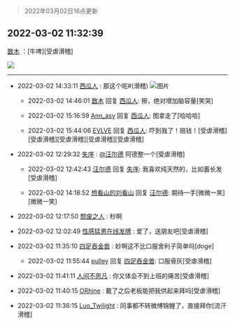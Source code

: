 > 2022年03月02日16点更新
<link rel="stylesheet" href="https://cdn.jsdelivr.net/gh/taotie6/sampleJSON@main/css/photo_show.css">
<meta name="referrer" content="no-referrer" />


 ## 2022-03-02 11:32:39 

 [㪚木](https://www.coolapk.com/feed/33932890?shareKey=YjcwYmRkZDhiY2FiNjIxZWVjNmU~) ：[牛啤][受虐滑稽] 

<div class="album">
<img class="img-item" src="https://image.coolapk.com/feed/2022/0302/11/1081091_94335d4f_1958_9405_987@1080x2207.jpeg" />
</div>

 ------- 

- 2022-03-02 14:33:11 [西瓜人](uid=1704949) : 那这个呢#(滑稽) ![图片](https://image.coolapk.com/feed/2022/0302/14/1704949_2790_8156_646@800x800.jpg)

    - 2022-03-02 14:46:01 [㪚木](uid=1081091) 回复 [西瓜人](uid=1704949): 擦，绝对增加脑容量[笑哭] 

    - 2022-03-02 15:16:59 [Ann_asy](uid=4169293) 回复 [西瓜人](uid=1704949): 图拿走了[哈哈哈] 

    - 2022-03-02 15:44:06 [EVLVE](uid=624501) 回复 [西瓜人](uid=1704949): 吓到我了！赔钱！[受虐滑稽][受虐滑稽][受虐滑稽][受虐滑稽][受虐滑稽] 

- 2022-03-02 12:29:32 [失序](uid=1009107) : <a class="feed-link-uname" href="/u/汪尔德">@汪尔德</a> 阿德整一个[受虐滑稽] 

    - 2022-03-02 12:42:43 [汪尔德](uid=1595236) 回复 [失序](uid=1009107): 我喜欢纯天然的，比如蓄长发[受虐滑稽] 

    - 2022-03-02 14:18:52 [想看山的刘看山](uid=1319107) 回复 [汪尔德](uid=1595236): 期待一手[微微一笑][微微一笑] 

- 2022-03-02 12:17:50 [颓废之人](uid=369286) : 秒啊 

- 2022-03-02 12:02:49 [性感猛男在线发牌](uid=3045139) : 爱了，送朋友吧[受虐滑稽] 

- 2022-03-02 11:35:10 [四足吞金兽](uid=2416312) : 妙啊这不比口服舍利子简单吗[doge] 

    - 2022-03-02 11:55:44 [pulley](uid=391132) 回复 [四足吞金兽](uid=2416312): 口服骨灰[受虐滑稽] 

- 2022-03-02 11:41:11 [人间不思凡](uid=2080265) : 你又体会不到上班的痛苦[受虐滑稽] 

- 2022-03-02 11:40:15 [ORhine](uid=3247844) : 戴了之后老板能把我供起来拜吗[受虐滑稽] 

- 2022-03-02 11:36:15 [Luo_Twilight](uid=1172110) : 同事都不转微博锦鲤了，直接拜你[流汗滑稽] 

